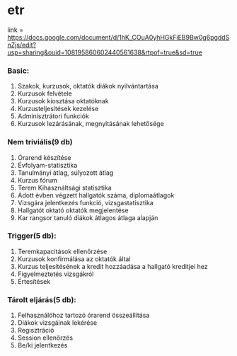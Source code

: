 # etr
link = https://docs.google.com/document/d/1hK_COuA0yhHGkFiEB9Bw0g6pgddSnZjs/edit?usp=sharing&ouid=108195860602440561638&rtpof=true&sd=true

### Basic:
1.	Szakok, kurzusok, oktatók diákok nyilvántartása
2.	Kurzusok felvétele
3.	Kurzusok kiosztása oktatóknak 
4.	Kurzusteljesítések kezelése 
5.	Adminisztrátori funkciók
6.	Kurzusok lezárásának, megnyitásának lehetősége 

### Nem triviális(9 db)
1.	Órarend készítése 
2.	Évfolyam-statisztika 
3.	Tanulmányi átlag, súlyozott átlag
4.	Kurzus fórum
5.	Terem Kihasználtsági statisztika
6.	Adott évben végzett hallgatók száma, diplomaátlagok 
7.	Vizsgára jelentkezés funkció, vizsgastatisztika
8.	Hallgatót oktató oktatók megjelentése
9.	Kar rangsor tanuló diákok átlagos átlaga alapján

### Trigger(5 db):
1.	Teremkapacitások ellenőrzése 
2.	Kurzusok konfirmálása az oktatók által 
3.	Kurzus teljesítésének a kredit hozzáadása a hallgató kreditjei hez
4.	Figyelmeztetés vizsgákról
5.	Értesítések

### Tárolt eljárás(5 db):
1.	Felhasználóhoz tartozó órarend összeállítása 
2.	Diákok vizsgáinak lekérése 
3.	Regisztráció
4.	Session ellenőrzés
5.	Be/ki jelentkezés
